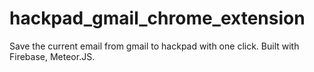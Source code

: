 hackpad_gmail_chrome_extension
==============================

Save the current email from gmail to hackpad with one click. Built with Firebase, Meteor.JS.
